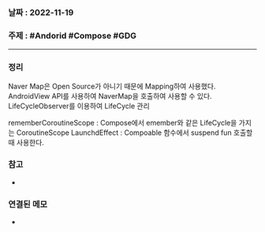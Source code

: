 ### 날짜 : 2022-11-19
### 주제 : #Andorid #Compose #GDG 
----
### 정리
Naver Map은 Open Source가 아니기 때문에 Mapping하여 사용했다. AndroidView API를 사용하여 NaverMap을 호출하여 사용할 수 있다. LifeCycleObserver를 이용하여 LifeCycle 관리



rememberCoroutineScope : Compose에서 emember와 같은 LifeCycle을 가지는 CoroutineScope
LaunchdEffect : Compoable 함수에서 suspend fun 호출할 때 사용한다.

### 참고
- 

### 연결된 메모
- 